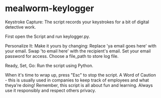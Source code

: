# mealworm-keylogger

Keystroke Capture: The script records your keystrokes for a bit of digital detective work.

First open the Script and run keylogger.py.

Personalize It: Make it yours by changing:
Replace 'ya email goes here' with your email.
Swap 'to email here' with the recipient's email.
Set your email password for access.
Choose a file_path to store log file.

Ready, Set, Go: Run the script using Python.

When it's time to wrap up, press "Esc" to stop the script.
A Word of Caution - this is usually used in companies to keep track of employees and what theya're doing!
Remember, this script is all about fun and learning. Always use it responsibly and respect others privacy.
